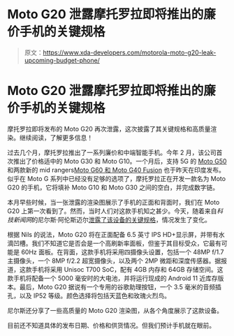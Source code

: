 # Moto G20 泄露摩托罗拉即将推出的廉价手机的关键规格

> 原文：<https://www.xda-developers.com/motorola-moto-g20-leak-upcoming-budget-phone/>

# Moto G20 泄露摩托罗拉即将推出的廉价手机的关键规格

摩托罗拉即将发布的 Moto G20 再次泄露，这次披露了其关键规格和高质量渲染。继续阅读，了解更多信息！

过去几个月，摩托罗拉推出了一系列廉价和中端智能手机。今年 2 月，该公司首次推出了价格适中的 Moto G30 和 Moto G10。一个月后，支持 5G 的 [Moto G50](https://www.xda-developers.com/motorola-moto-g50-5g-price-launch/) 和两款新的 mid rangers[Moto G60 和 Moto G40 Fusion](https://www.xda-developers.com/motorola-moto-g60-moto-g40-fusion-india-launch/) 也于昨天在印度发布。似乎在 Moto G 系列中已经没有足够的选项了，摩托罗拉正在开发一款名为 Moto G20 的手机，它将填补 Moto G10 和 Moto G30 之间的空白，并完成数字链。

本月早些时候，当一张泄露的渲染图展示了手机的正面和背面时，我们在 Moto G20 上第一次看到了。然而，当时人们对这款手机知之甚少。今天，随着来自*科技新闻网*的尼尔斯·阿伦斯迈尔[泄露了该设备的关键规格](https://twitter.com/NilsAhrDE/status/1384819430270586880)，情况发生了变化。

根据 Nils 的说法，Moto G20 将在正面配备 6.5 英寸 IPS HD+显示屏，并带有水滴凹槽。我们不知道它是否会是一个高刷新率面板，但鉴于其目标受众，它最有可能是 60Hz 面板。在背面，这款手机将采用四摄像头设置，包括一个 48MP f/1.7 主摄像头，一个 8MP f/2.2 超宽摄像头，以及两个 2MP 微距和深度传感器。据报道，这款手机将采用 Unisoc T700 SoC，配有 4GB 内存和 64GB 存储空间。这款手机将配备一个 5000 毫安时的大电池，并将运行现成的 Android 11 近库存版本。最后，Moto G20 据说有一个专用的谷歌助理按钮，一个 3.5 毫米的音频插孔，以及 IP52 等级。颜色选择将包括天蓝色和玫瑰火烈鸟。

尼尔斯还分享了一些高质量的 Moto G20 渲染图，从各个角度展示了这款设备。

目前还不知道具体的发布日期、价格和供货情况。但我们预计手机就在眼前。